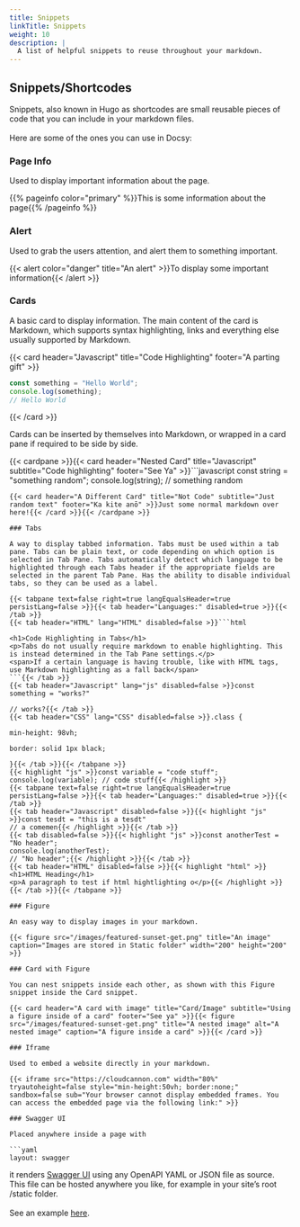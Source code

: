```yaml
---
title: Snippets
linkTitle: Snippets
weight: 10
description: |
  A list of helpful snippets to reuse throughout your markdown.
---
```

## Snippets/Shortcodes

Snippets, also known in Hugo as shortcodes are small reusable pieces of code that you can include in your markdown files.<br><br>Here are some of the ones you can use in Docsy:

### Page Info

Used to display important information about the page.

{{% pageinfo color="primary" %}}This is some information about the page{{% /pageinfo %}}

### Alert

Used to grab the users attention, and alert them to something important.

{{< alert color="danger" title="An alert" >}}To display some important information{{< /alert >}}

### Cards

A basic card to display information. The main content of the card is Markdown, which supports syntax highlighting, links and everything else usually supported by Markdown.

{{< card header="Javascript" title="Code Highlighting" footer="A parting gift" >}}
```javascript
const something = "Hello World";
console.log(something);
// Hello World
```
{{< /card >}}

Cards can be inserted by themselves into Markdown, or wrapped in a card pane if required to be side by side.

{{< cardpane >}}{{< card header="Nested Card" title="Javascript" subtitle="Code highlighting" footer="See Ya" >}}```javascript
const string = "something random";
console.log(string);
// something random
```{{< /card >}}
{{< card header="A Different Card" title="Not Code" subtitle="Just random text" footer="Ka kite anō" >}}Just some normal markdown over here!{{< /card >}}{{< /cardpane >}}

### Tabs

A way to display tabbed information. Tabs must be used within a tab pane. Tabs can be plain text, or code depending on which option is selected in Tab Pane. Tabs automatically detect which language to be highlighted through each Tabs header if the appropriate fields are selected in the parent Tab Pane. Has the ability to disable individual tabs, so they can be used as a label.

{{< tabpane text=false right=true langEqualsHeader=true persistLang=false >}}{{< tab header="Languages:" disabled=true >}}{{< /tab >}}
{{< tab header="HTML" lang="HTML" disabled=false >}}```html

<h1>Code Highlighting in Tabs</h1>
<p>Tabs do not usually require markdown to enable highlighting. This is instead determined in the Tab Pane settings.</p>
<span>If a certain language is having trouble, like with HTML tags, use Markdown highlighting as a fall back</span>
```{{< /tab >}}
{{< tab header="Javascript" lang="js" disabled=false >}}const something = "works?"

// works?{{< /tab >}}
{{< tab header="CSS" lang="CSS" disabled=false >}}.class {

min-height: 98vh;

border: solid 1px black;

}{{< /tab >}}{{< /tabpane >}}
{{< highlight "js" >}}const variable = "code stuff";
console.log(variable); // code stuff{{< /highlight >}}
{{< tabpane text=false right=true langEqualsHeader=true persistLang=false >}}{{< tab header="Languages:" disabled=true >}}{{< /tab >}}
{{< tab header="Javascript" disabled=false >}}{{< highlight "js" >}}const tesdt = "this is a tesdt"
// a comemen{{< /highlight >}}{{< /tab >}}
{{< tab disabled=false >}}{{< highlight "js" >}}const anotherTest = "No header";
console.log(anotherTest);
// "No header";{{< /highlight >}}{{< /tab >}}
{{< tab header="HTML" disabled=false >}}{{< highlight "html" >}}<h1>HTML Heading</h1>
<p>A paragraph to test if html hightlighting o</p>{{< /highlight >}}{{< /tab >}}{{< /tabpane >}}

### Figure

An easy way to display images in your markdown.

{{< figure src="/images/featured-sunset-get.png" title="An image" caption="Images are stored in Static folder" width="200" height="200" >}}

### Card with Figure

You can nest snippets inside each other, as shown with this Figure snippet inside the Card snippet.

{{< card header="A card with image" title="Card/Image" subtitle="Using a figure inside of a card" footer="See ya" >}}{{< figure src="/images/featured-sunset-get.png" title="A nested image" alt="A nested image" caption="A figure inside a card" >}}{{< /card >}}

### Iframe

Used to embed a website directly in your markdown.

{{< iframe src="https://cloudcannon.com" width="80%" tryautoheight=false style="min-height:50vh; border:none;" sandbox=false sub="Your browser cannot display embedded frames. You can access the embedded page via the following link:" >}}

### Swagger UI

Placed anywhere inside a page with

```yaml
layout: swagger
```

it renders [Swagger UI](https://swagger.io/tools/swagger-ui/) using any OpenAPI YAML or JSON file as source. This file can be hosted anywhere you like, for example in your site’s root /static folder.<br><br>See an example [here](/docs/snippets/swaggerui-example/).